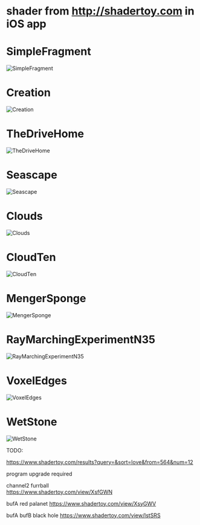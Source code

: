 # shader from http://shadertoy.com in iOS app
# SimpleFragment
![SimpleFragment](images/SimpleFragment.png)
# Creation
![Creation](images/Creation.png)
# TheDriveHome
![TheDriveHome](images/TheDriveHome.png)
# Seascape
![Seascape](images/Seascape.png)
# Clouds
![Clouds](images/Clouds.png)
# CloudTen
![CloudTen](images/CloudTen.png)
# MengerSponge
![MengerSponge](images/MengerSponge.png)
# RayMarchingExperimentN35
![RayMarchingExperimentN35](images/RayMarchingExperimentN35.png)
# VoxelEdges
![VoxelEdges](images/VoxelEdges.png)
# WetStone
![WetStone](images/WetStone.png)

TODO:

https://www.shadertoy.com/results?query=&sort=love&from=564&num=12


program upgrade required

channel2
furrball  
https://www.shadertoy.com/view/XsfGWN

bufA
red palanet 
https://www.shadertoy.com/view/XsyGWV

bufA
bufB
black hole
https://www.shadertoy.com/view/lstSRS

